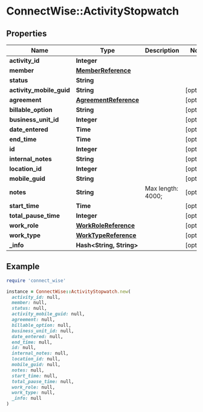 # ConnectWise::ActivityStopwatch

## Properties

| Name | Type | Description | Notes |
| ---- | ---- | ----------- | ----- |
| **activity_id** | **Integer** |  |  |
| **member** | [**MemberReference**](MemberReference.md) |  |  |
| **status** | **String** |  |  |
| **activity_mobile_guid** | **String** |  | [optional] |
| **agreement** | [**AgreementReference**](AgreementReference.md) |  | [optional] |
| **billable_option** | **String** |  | [optional] |
| **business_unit_id** | **Integer** |  | [optional] |
| **date_entered** | **Time** |  | [optional] |
| **end_time** | **Time** |  | [optional] |
| **id** | **Integer** |  | [optional] |
| **internal_notes** | **String** |  | [optional] |
| **location_id** | **Integer** |  | [optional] |
| **mobile_guid** | **String** |  | [optional] |
| **notes** | **String** |  Max length: 4000; | [optional] |
| **start_time** | **Time** |  | [optional] |
| **total_pause_time** | **Integer** |  | [optional] |
| **work_role** | [**WorkRoleReference**](WorkRoleReference.md) |  | [optional] |
| **work_type** | [**WorkTypeReference**](WorkTypeReference.md) |  | [optional] |
| **_info** | **Hash&lt;String, String&gt;** |  | [optional] |

## Example

```ruby
require 'connect_wise'

instance = ConnectWise::ActivityStopwatch.new(
  activity_id: null,
  member: null,
  status: null,
  activity_mobile_guid: null,
  agreement: null,
  billable_option: null,
  business_unit_id: null,
  date_entered: null,
  end_time: null,
  id: null,
  internal_notes: null,
  location_id: null,
  mobile_guid: null,
  notes: null,
  start_time: null,
  total_pause_time: null,
  work_role: null,
  work_type: null,
  _info: null
)
```


